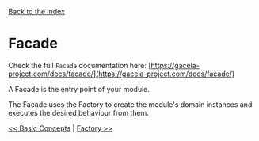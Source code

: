 [Back to the index](../docs)

# Facade

Check the full `Facade` documentation here: [https://gacela-project.com/docs/facade/](https://gacela-project.com/docs/facade/)

A Facade is the entry point of your module.

The Facade uses the Factory to create the module's domain instances and executes the desired behaviour from them.

[<< Basic Concepts](../docs/001_basic_concepts.md) | [Factory >>](../docs/003_factory.md)
